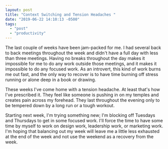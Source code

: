 ```yaml
---
layout: post
title: "Context Switching and Tension Headaches "
date: "2019-06-22 14:10:13 -0500"
tags:
  - "post"
  - "productivity"
---
```


The last couple of weeks have been jam-packed for me. I had several back to back meetings throughout the week and didn't have a full day with less than three meetings. Having no breaks throughout the day makes it impossible for me to do any work outside those meetings, and it makes it impossible to do any focused work. As an introvert, this kind of work burns me out fast, and the only way to recover is to have time burning off stress running or alone deep in a book or drawing.

These weeks I've come home with a tension headache. At least that's how I've prescribed it. They feel like someone is pushing in on my temples and creates pain across my forehead. They last throughout the evening only to be tempered down by a long run or a tough workout.

Starting next week, I'm trying something new; I'm blocking off Tuesdays and Thursdays to get in some focused work. I'll force the time to have some time by myself to work on design work, leadership work, or marketing work. I'm hoping that balancing out my week will leave me a little less exhausted at the end of the week and not use the weekend as a recovery from the week.
